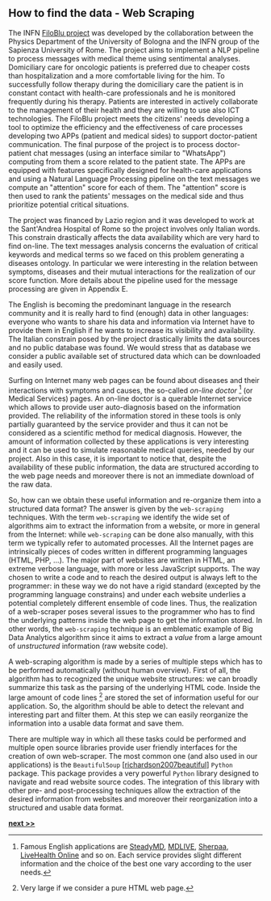 ## How to find the data - Web Scraping

The INFN [FiloBlu project](https://agenda.infn.it/event/16961/contributions/34949/attachments/24579/28029/filoblu_0312.pdf) was developed by the collaboration between the Physics Department of the University of Bologna and the INFN group of the Sapienza University of Rome.
The project aims to implement a NLP pipeline to process messages with medical theme using sentimental analyses.
Domiciliary care for oncologic patients is preferred due to cheaper costs than hospitalization and a more comfortable living for the him.
To successfully follow therapy during the domiciliary care the patient is in constant contact with health-care professionals and he is monitored frequently during his therapy.
Patients are interested in actively collaborate to the management of their health and they are willing to use also ICT technologies.
The FiloBlu project meets the citizens' needs developing a tool to optimize the efficiency and the effectiveness of care processes developing two APPs (patient and medical sides) to support doctor-patient communication.
The final purpose of the project is to process doctor-patient chat messages (using an interface similar to "WhatsApp") computing from them a score related to the patient state.
The APPs are equipped with features specifically designed for health-care applications and using a Natural Language Processing pipeline on the text messages we compute an "attention" score for each of them.
The "attention" score is then used to rank the patients' messages on the medical side and thus prioritize potential critical situations.

The project was financed by Lazio region and it was developed to work at the Sant'Andrea Hospital of Rome so the project involves only Italian words.
This constrain drastically affects the data availability which are very hard to find on-line.
The text messages analysis concerns the evaluation of critical keywords and medical terms so we faced on this problem generating a diseases ontology.
In particular we were interesting in the relation between symptoms, diseases and their mutual interactions for the realization of our score function.
More details about the pipeline used for the message processing are given in Appendix E.

The English is becoming the predominant language in the research community and it is really hard to find (enough) data in other languages: everyone who wants to share his data and information via Internet have to provide them in English if he wants to increase its visibility and availability.
The Italian constrain posed by the project drastically limits the data sources and no public database was found.
We would stress that as database we consider a public available set of structured data which can be downloaded and easily used.

Surfing on Internet many web pages can be found about diseases and their interactions with symptoms and causes, the so-called *on-line doctor* [^1]  (or Medical Services) pages.
An on-line doctor is a querable Internet service which allows to provide user auto-diagnosis based on the information provided.
The reliability of the information stored in these tools is only partially guaranteed by the service provider and thus it can not be considered as a scientific method for medical diagnosis.
However, the amount of information collected by these applications is very interesting and it can be used to simulate reasonable medical queries, needed by our project.
Also in this case, it is important to notice that, despite the availability of these public information, the data are structured according to the web page needs and moreover there is not an immediate download of the raw data.

So, how can we obtain these useful information and re-organize them into a structured data format?
The answer is given by the `web-scraping` techniques.
With the term `web-scraping` we identify the wide set of algorithms aim to extract the information from a website, or more in general from the Internet: while `web-scraping` can be done also manually, with this term we typically refer to automated processes.
All the Internet pages are intrinsically pieces of codes written in different programming languages (HTML, PHP, ...).
The major part of websites are written in HTML, an extreme verbose language, with more or less JavaScript supports.
The way chosen to write a code and to reach the desired output is always left to the programmer: in these way we do not have a rigid standard (excepted by the programming language constrains) and under each website underlies a potential completely different ensemble of code lines.
Thus, the realization of a web-scraper poses several issues to the programmer who has to find the underlying patterns inside the web page to get the information stored.
In other words, the `web-scraping` technique is an emblematic example of Big Data Analytics algorithm since it aims to extract a *value* from a large amount of *unstructured* information (raw website code).

A web-scraping algorithm is made by a series of multiple steps which has to be performed automatically (without human overview).
First of all, the algorithm has to recognized the unique website structures: we can broadly summarize this task as the parsing of the underlying HTML code.
Inside the large amount of code lines [^2] are stored the set of information useful for our application.
So, the algorithm should be able to detect the relevant and interesting part and filter them.
At this step we can easily reorganize the information into a usable data format and save them.

There are multiple way in which all these tasks could be performed and multiple open source libraries provide user friendly interfaces for the creation of own web-scraper.
The most common one (and also used in our applications) is the `BeautifulSoup` [[richardson2007beautiful](https://www.crummy.com/software/BeautifulSoup/)] `Python` package.
This package provides a very powerful `Python` library designed to navigate and read website source codes.
The integration of this library with other pre- and post-processing techniques allow the extraction of the desired information from websites and moreover their reorganization into a structured and usable data format.


[^1]: Famous English applications are [SteadyMD](https://www.steadymd.com/?utm_source=bestonlinedoctors&utm_medium=partner&utm_campaign=bizdev), [MDLIVE](https://www.mdlive.com/), [Sherpaa](https://sherpaa.com/), [LiveHealth Online](https://livehealthonline.com/) and so on. Each service provides slight different information and the choice of the best one vary according to the user needs.

[^2]: Very large if we consider a pure HTML web page.

[**next >>**](./SymptomsNet.md)



